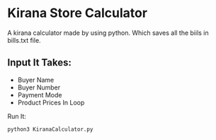 # Kirana Store Calculator

A kirana calculator made by using python. Which saves all the biils in bills.txt file.

## Input It Takes:
* Buyer Name
* Buyer Number
* Payment Mode
* Product Prices In Loop

Run It:
```
python3 KiranaCalculator.py
```
